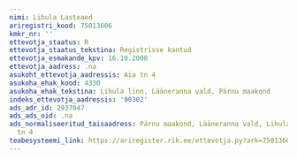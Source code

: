 ```yaml
---
nimi: Lihula Lasteaed
ariregistri_kood: 75013606
kmkr_nr: ''
ettevotja_staatus: R
ettevotja_staatus_tekstina: Registrisse kantud
ettevotja_esmakande_kpv: 16.10.2000
ettevotja_aadress: .na
asukoht_ettevotja_aadressis: Aia tn 4
asukoha_ehak_kood: 4330
asukoha_ehak_tekstina: Lihula linn, Lääneranna vald, Pärnu maakond
indeks_ettevotja_aadressis: '90302'
ads_adr_id: 2937047
ads_ads_oid: .na
ads_normaliseeritud_taisaadress: Pärnu maakond, Lääneranna vald, Lihula linn, Aia
  tn 4
teabesysteemi_link: https://ariregister.rik.ee/ettevotja.py?ark=75013606&ref=rekvisiidid
---
```


